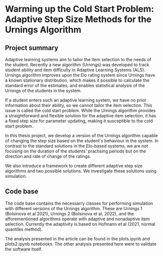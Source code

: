 # Warming up the Cold Start Problem: Adaptive Step Size Methods for the Urnings Algorithm

## Project summary
Adaptive learning systems aim to tailor the item selection to the needs of the student. 
Recently a new algorithm (Urnings) was developed to track student ability and item difficulty in Adaptive Learning Systems (ALS). Urnings algorithm improves upon the Elo rating system since Urnings have a known stationary distribution, which makes it possible to calculate the standard error of the estimates, and enables statistical analysis of the Urnings of the students in the system.

If a student enters such an adaptive learning system, we have no prior information about their ability, so we cannot tailor the item selection. This issue is called the cold start problem. While the Urnings algorithm provides a straightforward and flexible solution for the adaptive item selection, it has a fixed step size for parameter updating, making it susceptible to the cold start problem.

In this thesis project, we develop a version of the Urnings algorithm capable of changing the step size based on the student's behaviour in the system. In contrast to the standard solutions in the Elo-based systems, we are not focusing on the duration of the students' practising periods but on the direction and rate of change of the ratings. 

We also introduce a framework to create different adaptive step size algorithms and two possible solutions. We investigate these solutions using simulation.

## Code base

The code base contains the necessarry classes for performing simulation with different versions of the Urnings algorithm. These are Urnings 1 (Bolsinova et al 2021), Urnings 2 (Bolsinova et al, 2022), and the afforementioned algorithms operate with adaptive and nonadaptive item selection. Currently the adaptivity is based on Hofmann et al (2021, normal quantiles method).

The analysis presented in the article can be found in the plots.ipynb and plots2.ipynb notebooks. The other analysis presented here were to validate the software itself.




